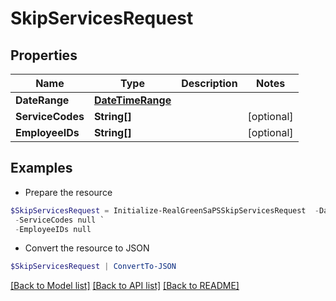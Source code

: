 # SkipServicesRequest
## Properties

Name | Type | Description | Notes
------------ | ------------- | ------------- | -------------
**DateRange** | [**DateTimeRange**](DateTimeRange.md) |  | 
**ServiceCodes** | **String[]** |  | [optional] 
**EmployeeIDs** | **String[]** |  | [optional] 

## Examples

- Prepare the resource
```powershell
$SkipServicesRequest = Initialize-RealGreenSaPSSkipServicesRequest  -DateRange null `
 -ServiceCodes null `
 -EmployeeIDs null
```

- Convert the resource to JSON
```powershell
$SkipServicesRequest | ConvertTo-JSON
```

[[Back to Model list]](../README.md#documentation-for-models) [[Back to API list]](../README.md#documentation-for-api-endpoints) [[Back to README]](../README.md)

